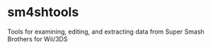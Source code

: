 sm4shtools
==========

Tools for examining, editing, and extracting data from Super Smash Brothers for Wii/3DS
